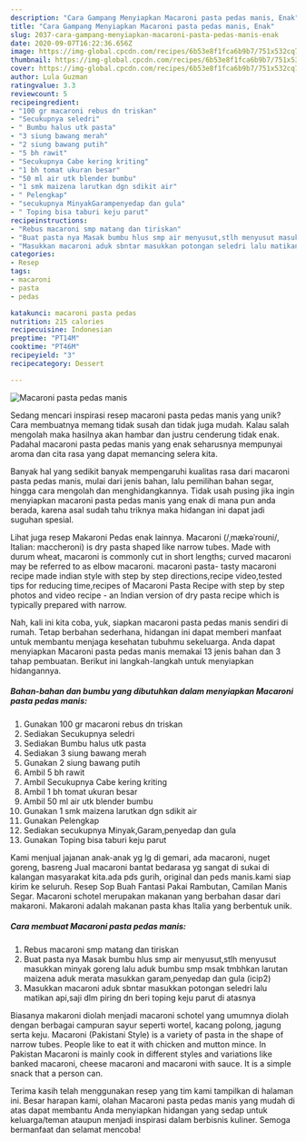 ```yaml
---
description: "Cara Gampang Menyiapkan Macaroni pasta pedas manis, Enak"
title: "Cara Gampang Menyiapkan Macaroni pasta pedas manis, Enak"
slug: 2037-cara-gampang-menyiapkan-macaroni-pasta-pedas-manis-enak
date: 2020-09-07T16:22:36.656Z
image: https://img-global.cpcdn.com/recipes/6b53e8f1fca6b9b7/751x532cq70/macaroni-pasta-pedas-manis-foto-resep-utama.jpg
thumbnail: https://img-global.cpcdn.com/recipes/6b53e8f1fca6b9b7/751x532cq70/macaroni-pasta-pedas-manis-foto-resep-utama.jpg
cover: https://img-global.cpcdn.com/recipes/6b53e8f1fca6b9b7/751x532cq70/macaroni-pasta-pedas-manis-foto-resep-utama.jpg
author: Lula Guzman
ratingvalue: 3.3
reviewcount: 5
recipeingredient:
- "100 gr macaroni rebus dn triskan"
- "Secukupnya seledri"
- " Bumbu halus utk pasta"
- "3 siung bawang merah"
- "2 siung bawang putih"
- "5 bh rawit"
- "Secukupnya Cabe kering kriting"
- "1 bh tomat ukuran besar"
- "50 ml air utk blender bumbu"
- "1 smk maizena larutkan dgn sdikit air"
- " Pelengkap"
- "secukupnya MinyakGarampenyedap dan gula"
- " Toping bisa taburi keju parut"
recipeinstructions:
- "Rebus macaroni smp matang dan tiriskan"
- "Buat pasta nya Masak bumbu hlus smp air menyusut,stlh menyusut masukkan minyak goreng lalu aduk bumbu smp msak tmbhkan larutan maizena aduk merata masukkan garam,penyedap dan gula (icip2)"
- "Masukkan macaroni aduk sbntar masukkan potongan seledri lalu matikan api,saji dlm piring dn beri toping keju parut di atasnya"
categories:
- Resep
tags:
- macaroni
- pasta
- pedas

katakunci: macaroni pasta pedas 
nutrition: 215 calories
recipecuisine: Indonesian
preptime: "PT14M"
cooktime: "PT46M"
recipeyield: "3"
recipecategory: Dessert

---
```



![Macaroni pasta pedas manis](https://img-global.cpcdn.com/recipes/6b53e8f1fca6b9b7/751x532cq70/macaroni-pasta-pedas-manis-foto-resep-utama.jpg)

Sedang mencari inspirasi resep macaroni pasta pedas manis yang unik? Cara membuatnya memang tidak susah dan tidak juga mudah. Kalau salah mengolah maka hasilnya akan hambar dan justru cenderung tidak enak. Padahal macaroni pasta pedas manis yang enak seharusnya mempunyai aroma dan cita rasa yang dapat memancing selera kita.

Banyak hal yang sedikit banyak mempengaruhi kualitas rasa dari macaroni pasta pedas manis, mulai dari jenis bahan, lalu pemilihan bahan segar, hingga cara mengolah dan menghidangkannya. Tidak usah pusing jika ingin menyiapkan macaroni pasta pedas manis yang enak di mana pun anda berada, karena asal sudah tahu triknya maka hidangan ini dapat jadi suguhan spesial.

Lihat juga resep Makaroni Pedas enak lainnya. Macaroni (/ˌmækəˈroʊni/, Italian: maccheroni) is dry pasta shaped like narrow tubes. Made with durum wheat, macaroni is commonly cut in short lengths; curved macaroni may be referred to as elbow macaroni. macaroni pasta- tasty macaroni recipe made indian style with step by step directions,recipe video,tested tips for reducing time,recipes of Macaroni Pasta Recipe with step by step photos and video recipe - an Indian version of dry pasta recipe which is typically prepared with narrow.


Nah, kali ini kita coba, yuk, siapkan macaroni pasta pedas manis sendiri di rumah. Tetap berbahan sederhana, hidangan ini dapat memberi manfaat untuk membantu menjaga kesehatan tubuhmu sekeluarga. Anda dapat menyiapkan Macaroni pasta pedas manis memakai 13 jenis bahan dan 3 tahap pembuatan. Berikut ini langkah-langkah untuk menyiapkan hidangannya.

<!--inarticleads1-->

##### Bahan-bahan dan bumbu yang dibutuhkan dalam menyiapkan Macaroni pasta pedas manis:

1. Gunakan 100 gr macaroni rebus dn triskan
1. Sediakan Secukupnya seledri
1. Sediakan  Bumbu halus utk pasta
1. Sediakan 3 siung bawang merah
1. Gunakan 2 siung bawang putih
1. Ambil 5 bh rawit
1. Ambil Secukupnya Cabe kering kriting
1. Ambil 1 bh tomat ukuran besar
1. Ambil 50 ml air utk blender bumbu
1. Gunakan 1 smk maizena larutkan dgn sdikit air
1. Gunakan  Pelengkap
1. Sediakan secukupnya Minyak,Garam,penyedap dan gula
1. Gunakan  Toping bisa taburi keju parut


Kami menjual jajanan anak-anak yg lg di gemari, ada macaroni, nuget goreng, basreng Jual macaroni bantat bedarasa yg sangat di sukai di kalangan masyarakat kita.ada pds gurih, original dan peds manis.kami siap kirim ke seluruh. Resep Sop Buah Fantasi Pakai Rambutan, Camilan Manis Segar. Macaroni schotel merupakan makanan yang berbahan dasar dari makaroni. Makaroni adalah makanan pasta khas Italia yang berbentuk unik. 

<!--inarticleads2-->

##### Cara membuat Macaroni pasta pedas manis:

1. Rebus macaroni smp matang dan tiriskan
1. Buat pasta nya Masak bumbu hlus smp air menyusut,stlh menyusut masukkan minyak goreng lalu aduk bumbu smp msak tmbhkan larutan maizena aduk merata masukkan garam,penyedap dan gula (icip2)
1. Masukkan macaroni aduk sbntar masukkan potongan seledri lalu matikan api,saji dlm piring dn beri toping keju parut di atasnya


Biasanya makaroni diolah menjadi macaroni schotel yang umumnya diolah dengan berbagai campuran sayur seperti wortel, kacang polong, jagung serta keju. Macaroni (Pakistani Style) is a variety of pasta in the shape of narrow tubes. People like to eat it with chicken and mutton mince. In Pakistan Macaroni is mainly cook in different styles and variations like banked macaroni, cheese macaroni and macaroni with sauce. It is a simple snack that a person can. 

Terima kasih telah menggunakan resep yang tim kami tampilkan di halaman ini. Besar harapan kami, olahan Macaroni pasta pedas manis yang mudah di atas dapat membantu Anda menyiapkan hidangan yang sedap untuk keluarga/teman ataupun menjadi inspirasi dalam berbisnis kuliner. Semoga bermanfaat dan selamat mencoba!
